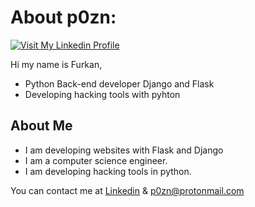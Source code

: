 # About p0zn:

[![Visit My Linkedin Profile](https://www.linkpicture.com/q/tubnail.jpg)](https://www.linkedin.com/in/p0zn/)

Hi my name is Furkan,

- Python Back-end developer Django and Flask
- Developing hacking tools with pyhton

## About Me

- I am developing websites with Flask and Django
- I am a computer science engineer.
- I am developing hacking tools in python.


You can contact me at [Linkedin][df2] 
& p0zn@protonmail.com


[//]: # 
   [df2]: <https://www.linkedin.com/in/p0zn/>

